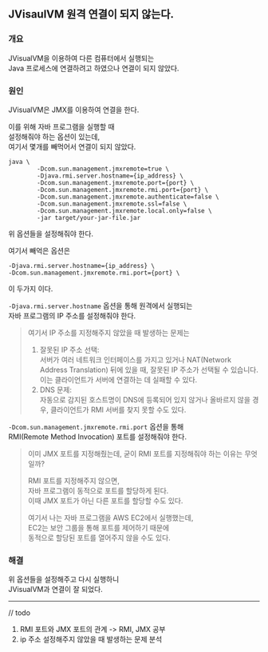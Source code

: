## JVisaulVM 원격 연결이 되지 않는다.

### 개요

JVisualVM을 이용하여 다른 컴퓨터에서 실행되는  
Java 프로세스에 연결하려고 하였으나 연결이 되지 않았다.

### 원인

JVisualVM은 JMX를 이용하여 연결을 한다.

이를 위해 자바 프로그램을 실행할 때  
설정해줘야 하는 옵션이 있는데,  
여기서 몇개를 빼먹어서 연결이 되지 않았다.

```shell
java \
        -Dcom.sun.management.jmxremote=true \
        -Djava.rmi.server.hostname={ip_address} \
        -Dcom.sun.management.jmxremote.port={port} \
        -Dcom.sun.management.jmxremote.rmi.port={port} \
        -Dcom.sun.management.jmxremote.authenticate=false \
        -Dcom.sun.management.jmxremote.ssl=false \
        -Dcom.sun.management.jmxremote.local.only=false \
        -jar target/your-jar-file.jar
```

위 옵션들을 설정해줘야 한다.

여기서 빼억은 옵션은  
```shell
-Djava.rmi.server.hostname={ip_address} \
-Dcom.sun.management.jmxremote.rmi.port={port} \
```

이 두가지 이다.

`-Djava.rmi.server.hostname` 옵션을 통해 원격에서 실행되는  
자바 프로그램의 IP 주소를 설정해줘야 한다.

> 여기서 IP 주소를 지정해주지 않았을 때 발생하는 문제는
> 
> 1. 잘못된 IP 주소 선택:  
>    서버가 여러 네트워크 인터페이스를 가지고 있거나 NAT(Network Address Translation) 뒤에 있을 때, 잘못된 IP 주소가 선택될 수 있습니다. 이는 클라이언트가 서버에 연결하는 데 실패할 수 있다. 
> 2. DNS 문제:  
>    자동으로 감지된 호스트명이 DNS에 등록되어 있지 않거나 올바르지 않을 경우, 클라이언트가 RMI 서버를 찾지 못할 수도 있다.

`-Dcom.sun.management.jmxremote.rmi.port` 옵션을 통해  
RMI(Remote Method Invocation) 포트를 설정해줘야 한다.

> 이미 JMX 포트를 지정해줬는데, 굳이 RMI 포트를 지정해줘야 하는 이유는 무엇일까?
> 
> RMI 포트를 지정해주지 않으면,  
> 자바 프로그램이 동적으로 포트를 할당하게 된다.  
> 이때 JMX 포트가 아닌 다른 포트를 할당할 수도 있다.
> 
> 여기서 나는 자바 프로그램을 AWS EC2에서 실행했는데,  
> EC2는 보안 그룹을 통해 포트를 제어하기 때문에  
> 동적으로 할당된 포트를 열어주지 않을 수도 있다.

### 해결

위 옵션들을 설정해주고 다시 실행하니  
JVisualVM과 연결이 잘 되었다.

---

// todo

1. RMI 포트와 JMX 포트의 관계 -> RMI, JMX 공부 
2. ip 주소 설정해주지 않았을 때 발생하는 문제 분석